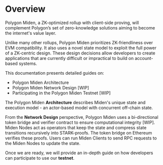 # Overview
Polygon Miden, a ZK-optimized rollup with client-side proving, will complement Polygon’s set of zero-knowledge solutions aiming to become the internet's value layer.

Unlike many other rollups, Polygon Miden prioritizes ZK-friendliness over EVM compatibility. It also uses a novel state model to exploit the full power of a ZK-centric design. These design decisions allow developers to create applications that are currently difficult or impractical to build on account-based systems. 

This documentation presents detailed guides on:

* Polygon Miden Architecture
* Polygon Miden Network Design [WIP]
* Participating in the Polygon Miden Testnet [WIP]

The Polygon Miden **Architecture** describes Miden's unique state and execution model - an actor-based model with concurrent off-chain state. 

From the **Network Design** perspective, Polygon Miden uses a bi-directional token bridge and verifier contract to ensure computational integrity [WIP]. Miden Nodes act as operators that keep the state and compress state transitions recursively into STARK-proofs. The token bridge on Ethereum verifies these proofs. Users can run Miden Clients to send RPC requests to the Miden Nodes to update the state.

Once we are ready, we will provide an in-depth guide on how developers can participate to use our **testnet**. 
